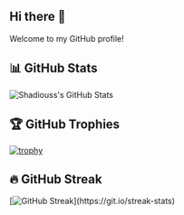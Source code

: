 ## Hi there 👋

Welcome to my GitHub profile!

## 📊 GitHub Stats
![Shadiouss's GitHub Stats](https://github-readme-stats.vercel.app/api?username=Shadiouss&show_icons=true&hide=contribs,prs&cache_seconds=86400&theme=blue-green)

## 🏆 GitHub Trophies
[![trophy](https://github-profile-trophy.vercel.app/?username=Shadiouss&theme=gruvbox)](https://github.com/ryo-ma/github-profile-trophy)

## 🔥 GitHub Streak
[![GitHub Streak]([https://streak-stats.demolab.com/?user=Shadiouss&theme=blue-green](https://streak-stats.demolab.com/?user=Shadiouss&theme=blue-green))](https://git.io/streak-stats)


<!--
**Shadiouss/Shadiouss** is a ✨ _special_ ✨ repository because its `README.md` (this file) appears on your GitHub profile.

Here are some ideas to get you started:

- 🔭 I’m currently working on ...
- 🌱 I’m currently learning ...
- 👯 I’m looking to collaborate on ...
- 🤔 I’m looking for help with ...
- 💬 Ask me about ...
- 📫 How to reach me: ...
- 😄 Pronouns: ...
- ⚡ Fun fact: ...
-->
